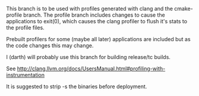 This branch is to be used with profiles generated with clang and the cmake-profile branch. The profile branch includes changes to cause the applications to exit(0), which causes the clang profiler to flush it's stats to the profile files.


Prebuilt profilers for some (maybe all later) applications are included but as the code changes this may change.

I (darth) will probably use this branch for building release/tc builds.

See http://clang.llvm.org/docs/UsersManual.html#profiling-with-instrumentation 

It is suggested to strip -s the binaries before deployment.

